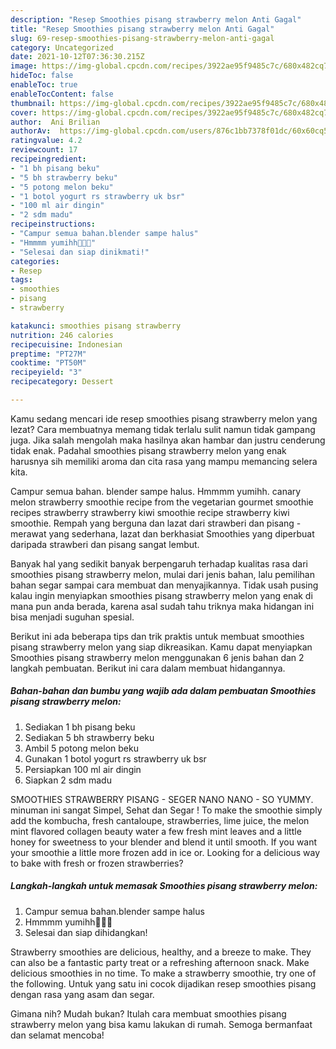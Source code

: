 ```yaml
---
description: "Resep Smoothies pisang strawberry melon Anti Gagal"
title: "Resep Smoothies pisang strawberry melon Anti Gagal"
slug: 69-resep-smoothies-pisang-strawberry-melon-anti-gagal
category: Uncategorized
date: 2021-10-12T07:36:30.215Z
image: https://img-global.cpcdn.com/recipes/3922ae95f9485c7c/680x482cq70/smoothies-pisang-strawberry-melon-foto-resep-utama.jpg
hideToc: false
enableToc: true
enableTocContent: false
thumbnail: https://img-global.cpcdn.com/recipes/3922ae95f9485c7c/680x482cq70/smoothies-pisang-strawberry-melon-foto-resep-utama.jpg
cover: https://img-global.cpcdn.com/recipes/3922ae95f9485c7c/680x482cq70/smoothies-pisang-strawberry-melon-foto-resep-utama.jpg
author:  Ani Brilian
authorAv:  https://img-global.cpcdn.com/users/876c1bb7378f01dc/60x60cq50/avatar.jpg
ratingvalue: 4.2
reviewcount: 17
recipeingredient:
- "1 bh pisang beku"
- "5 bh strawberry beku"
- "5 potong melon beku"
- "1 botol yogurt rs strawberry uk bsr"
- "100 ml air dingin"
- "2 sdm madu"
recipeinstructions:
- "Campur semua bahan.blender sampe halus"
- "Hmmmm yumihh🤤🤤😉"
- "Selesai dan siap dinikmati!"
categories:
- Resep
tags:
- smoothies
- pisang
- strawberry

katakunci: smoothies pisang strawberry 
nutrition: 246 calories
recipecuisine: Indonesian
preptime: "PT27M"
cooktime: "PT50M"
recipeyield: "3"
recipecategory: Dessert

---
```



Kamu sedang mencari ide resep smoothies pisang strawberry melon yang lezat? Cara membuatnya memang tidak terlalu sulit namun tidak gampang juga. Jika salah mengolah maka hasilnya akan hambar dan justru cenderung tidak enak. Padahal smoothies pisang strawberry melon yang enak harusnya sih memiliki aroma dan cita rasa yang mampu memancing selera kita.


Campur semua bahan. blender sampe halus. Hmmmm yumihh. canary melon strawberry smoothie recipe from the vegetarian gourmet smoothie recipes strawberry strawberry kiwi smoothie recipe strawberry kiwi smoothie. Rempah yang berguna dan lazat dari strawberi dan pisang - merawat yang sederhana, lazat dan berkhasiat Smoothies yang diperbuat daripada strawberi dan pisang sangat lembut.

Banyak hal yang sedikit banyak berpengaruh terhadap kualitas rasa dari smoothies pisang strawberry melon, mulai dari jenis bahan, lalu pemilihan bahan segar sampai cara membuat dan menyajikannya. Tidak usah pusing kalau ingin menyiapkan smoothies pisang strawberry melon yang enak di mana pun anda berada, karena asal sudah tahu triknya maka hidangan ini bisa menjadi suguhan spesial.


Berikut ini ada beberapa tips dan trik praktis untuk membuat smoothies pisang strawberry melon yang siap dikreasikan. Kamu dapat menyiapkan Smoothies pisang strawberry melon menggunakan 6 jenis bahan dan 2 langkah pembuatan. Berikut ini cara dalam membuat hidangannya.

<!--inarticleads1-->

##### Bahan-bahan dan bumbu yang wajib ada dalam pembuatan Smoothies pisang strawberry melon:

1. Sediakan 1 bh pisang beku
1. Sediakan 5 bh strawberry beku
1. Ambil 5 potong melon beku
1. Gunakan 1 botol yogurt rs strawberry uk bsr
1. Persiapkan 100 ml air dingin
1. Siapkan 2 sdm madu


SMOOTHIES STRAWBERRY PISANG - SEGER NANO NANO - SO YUMMY. minuman ini sangat Simpel, Sehat dan Segar ! To make the smoothie simply add the kombucha, fresh cantaloupe, strawberries, lime juice, the melon mint flavored collagen beauty water a few fresh mint leaves and a little honey for sweetness to your blender and blend it until smooth. If you want your smoothie a little more frozen add in ice or. Looking for a delicious way to bake with fresh or frozen strawberries? 

<!--inarticleads2-->

##### Langkah-langkah untuk memasak Smoothies pisang strawberry melon:

1. Campur semua bahan.blender sampe halus
1. Hmmmm yumihh🤤🤤😉
1. Selesai dan siap dihidangkan!

Strawberry smoothies are delicious, healthy, and a breeze to make. They can also be a fantastic party treat or a refreshing afternoon snack. Make delicious smoothies in no time. To make a strawberry smoothie, try one of the following. Untuk yang satu ini cocok dijadikan resep smoothies pisang dengan rasa yang asam dan segar. 

Gimana nih? Mudah bukan? Itulah cara membuat smoothies pisang strawberry melon yang bisa kamu lakukan di rumah. Semoga bermanfaat dan selamat mencoba!
